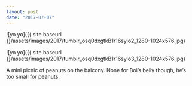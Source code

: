 ```yaml
---
layout: post
date: "2017-07-07"
---
```


![yo yo]({{ site.baseurl }}/assets/images/2017/tumblr_osq0dxgtkB1r16syio2_1280-1024x576.jpg)

![yo yo]({{ site.baseurl }}/assets/images/2017/tumblr_osq0dxgtkB1r16syio3_1280-1024x576.jpg)

A mini picnic of peanuts on the balcony. None for Boi’s belly though, he’s too small for peanuts.
